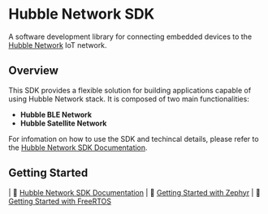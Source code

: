 # Hubble Network SDK

A software development library for connecting embedded devices to the
[Hubble Network](https://hubblenetwork.com) IoT network.

## Overview

This SDK provides a flexible solution for building applications capable of using Hubble Network stack. It is composed of two main functionalities:

* **Hubble BLE Network**
* **Hubble Satellite Network**

For infomation on how to use the SDK and techincal details, please refer to the [Hubble Network SDK Documentation](https://docs.hubblenetwork.com/docs/device-sdk/intro).

Getting Started
---------------

  | 📖 [Hubble Network SDK Documentation](https://docs.hubblenetwork.com/docs/device-sdk/intro)
  | 🚀 [Getting Started with Zephyr](https://docs.hubblenetwork.com/docs/device-sdk/quick-start-guides/zephyr-quick-start)
  | 🚀 [Getting Started with FreeRTOS](https://docs.hubblenetwork.com/docs/device-sdk/quick-start-guides/freertos-quick-start)
